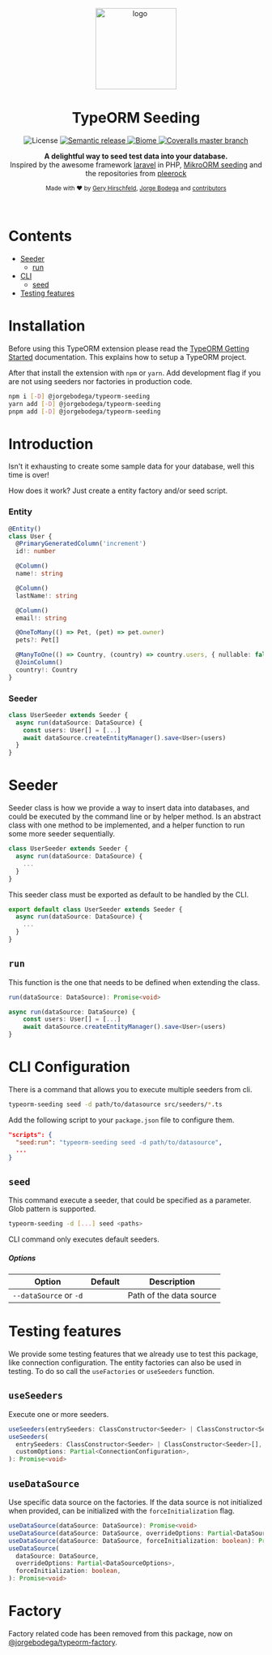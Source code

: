 <p align="center">
  <img src="./logo.png" alt="logo" width="160" />
</p>
<h1 align="center" style="text-align: center;">TypeORM Seeding</h1>

<p align="center">
  <img alt="License" src="https://img.shields.io/npm/l/@jorgebodega/typeorm-seeding?style=for-the-badge">
  <a href="https://github.com/semantic-release/semantic-release">
    <img src="https://img.shields.io/badge/semantic--release-angular-e10079?logo=semantic-release&style=for-the-badge" alt="Semantic release" />
  </a>
  <a href="https://biomejs.dev/">
    <img src="https://img.shields.io/badge/Checked_with-Biome-60a5fa?style=for-the-badge&logo=biome" alt="Biome" />
  </a>
  <a href='https://coveralls.io/github/jorgebodega/typeorm-seeding'>
    <img alt="Coveralls master branch" src="https://img.shields.io/coveralls/github/jorgebodega/typeorm-seeding/master?style=for-the-badge">
  </a>
</p>

<p align="center">
  <b>A delightful way to seed test data into your database.</b></br>
  <span>Inspired by the awesome framework <a href="https://laravel.com/">laravel</a> in PHP, <a href="https://mikro-orm.io/docs/next/seeding/">MikroORM seeding</a>  and the repositories from <a href="https://github.com/pleerock">pleerock</a></span></br>
</p>

<p align="center">
  <sub>Made with ❤️ by <a href="https://github.com/hirsch88">Gery Hirschfeld</a>, <a href="https://github.com/jorgebodega">Jorge Bodega</a> and <a href="https://github.com/w3tecch/typeorm-seeding/graphs/contributors">contributors</a></sub>
</p>

<br />

# Contents

- [Seeder](#seeder-1)
  - [run](#run)
- [CLI](#cli-configuration)
  - [seed](#seed)
- [Testing features](#testing-features)

# Installation

Before using this TypeORM extension please read the [TypeORM Getting Started](https://typeorm.io/#/) documentation. This explains how to setup a TypeORM project.

After that install the extension with `npm` or `yarn`. Add development flag if you are not using seeders nor factories in production code.

```bash
npm i [-D] @jorgebodega/typeorm-seeding
yarn add [-D] @jorgebodega/typeorm-seeding
pnpm add [-D] @jorgebodega/typeorm-seeding
```

# Introduction

Isn't it exhausting to create some sample data for your database, well this time is over!

How does it work? Just create a entity factory and/or seed script.

### Entity

```typescript
@Entity()
class User {
  @PrimaryGeneratedColumn('increment')
  id!: number

  @Column()
  name!: string

  @Column()
  lastName!: string

  @Column()
  email!: string

  @OneToMany(() => Pet, (pet) => pet.owner)
  pets?: Pet[]

  @ManyToOne(() => Country, (country) => country.users, { nullable: false })
  @JoinColumn()
  country!: Country
}
```

### Seeder

```typescript
class UserSeeder extends Seeder {
  async run(dataSource: DataSource) {
    const users: User[] = [...]
    await dataSource.createEntityManager().save<User>(users)
  }
}
```

# Seeder

Seeder class is how we provide a way to insert data into databases, and could be executed by the command line or by helper method. Is an abstract class with one method to be implemented, and a helper function to run some more seeder sequentially.

```typescript
class UserSeeder extends Seeder {
  async run(dataSource: DataSource) {
    ...
  }
}
```

This seeder class must be exported as default to be handled by the CLI.

```typescript
export default class UserSeeder extends Seeder {
  async run(dataSource: DataSource) {
    ...
  }
}
```

## `run`

This function is the one that needs to be defined when extending the class.

```typescript
run(dataSource: DataSource): Promise<void>
```

```typescript
async run(dataSource: DataSource) {
    const users: User[] = [...]
    await dataSource.createEntityManager().save<User>(users)
}
```

# CLI Configuration

There is a command that allows you to execute multiple seeders from cli.

```bash
typeorm-seeding seed -d path/to/datasource src/seeders/*.ts
```

Add the following script to your `package.json` file to configure them.

```json
"scripts": {
  "seed:run": "typeorm-seeding seed -d path/to/datasource",
  ...
}
```

## `seed`

This command execute a seeder, that could be specified as a parameter. Glob pattern is supported.

```bash
typeorm-seeding -d [...] seed <paths>
```

CLI command only executes default seeders.

##### Options

| Option                 | Default                              | Description                                           |
| ---------------------- | ------------------------------------ | ----------------------------------------------------- |
| `--dataSource` or `-d` |                                      | Path of the data source                               |

# Testing features

We provide some testing features that we already use to test this package, like connection configuration.
The entity factories can also be used in testing. To do so call the `useFactories` or `useSeeders` function.

## `useSeeders`

Execute one or more seeders.

```typescript
useSeeders(entrySeeders: ClassConstructor<Seeder> | ClassConstructor<Seeder>[]): Promise<void>
useSeeders(
  entrySeeders: ClassConstructor<Seeder> | ClassConstructor<Seeder>[],
  customOptions: Partial<ConnectionConfiguration>,
): Promise<void>
```

## `useDataSource`

Use specific data source on the factories. If the data source is not initialized when provided, can be initialized with the `forceInitialization` flag.

```typescript
useDataSource(dataSource: DataSource): Promise<void>
useDataSource(dataSource: DataSource, overrideOptions: Partial<DataSourceOptions>): Promise<void>
useDataSource(dataSource: DataSource, forceInitialization: boolean): Promise<void>
useDataSource(
  dataSource: DataSource,
  overrideOptions: Partial<DataSourceOptions>,
  forceInitialization: boolean,
): Promise<void>
```

# Factory

Factory related code has been removed from this package, now on [@jorgebodega/typeorm-factory](https://github.com/jorgebodega/typeorm-factory).

